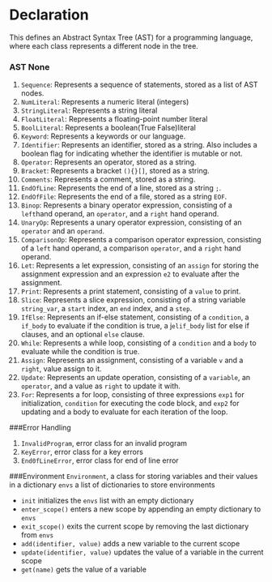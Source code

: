 # Declaration
This defines an Abstract Syntax Tree (AST) for a programming language, where each class represents a different node in the tree. 

### AST None
1. `Sequence`: Represents a sequence of statements, stored as a list of AST nodes.
2. `NumLiteral`: Represents a numeric literal (integers)
3. `StringLiteral`: Represents a string literal
4. `FloatLiteral`: Represents a floating-point number literal
5. `BoolLiteral`: Represents a boolean(True False)literal
6. `Keyword`: Represents a keywords or our language.
7. `Identifier`: Represents an identifier, stored as a string. Also includes a boolean flag for indicating whether the identifier is mutable or not.
8. `Operator`: Represents an operator, stored as a string. 
9. `Bracket`: Represents a bracket `(){}[]`, stored as a string. 
10. `Comments`: Represents a comment, stored as a string. 
11. `EndOfLine`: Represents the end of a line, stored as a string `;`.
12. `EndOfFile`: Represents the end of a file, stored as a string `EOF`.
13. `Binop`: Represents a binary operator expression, consisting of a `left`hand operand, an `operator`, and a `right` hand operand.
14. `UnaryOp`: Represents a unary operator expression, consisting of an `operator` and an `operand`.
15. `ComparisonOp`: Represents a comparison operator expression, consisting of a `left` hand operand, a comparison `operator`, and a `right` hand operand.
16. `Let`: Represents a let expression, consisting of an `assign` for storing the assignment expression and an expression `e2` to evaluate after the assignment.
17. `Print`: Represents a print statement, consisting of a `value` to print.
18. `Slice`: Represents a slice expression, consisting of a string variable `string_var`, a `start` index, an `end` index, and a `step`.
19. `IfElse`: Represents an if-else statement, consisting of a `condition`, a `if_body` to evaluate if the condition is true, a j`elif_body` list for else if clauses, and an optional `else` clause.
20. `While`: Represents a while loop, consisting of a `condition` and a `body` to evaluate while the condition is true.
21. `Assign`: Represents an assignment, consisting of a variable `v` and a `right`, value assign to it.
22. `Update`: Represents an update operation, consisting of a `variable`, an `operator`, and a value as `right` to update it with.
23. `For`: Represents a for loop, consisting of three expressions `exp1` for initialization, `condition` for executing the code block, and `exp2` for updating and a body to evaluate for each iteration of the loop.

###Error Handling
1. `InvalidProgram`, error class for an invalid program 
2. `KeyError`, error class for a key errors 
3. `End0fLineError`, error class for end of line error 

###Environment
`Environment`, a class for storing variables and their values in a dictionary 
`envs` a list of dictionaries to store environments 
- `init` initializes the `envs` list with an empty dictionary 
- `enter_scope()` enters a new scope by appending an empty dictionary to `envs` 
- `exit_scope()` exits the current scope by removing the last dictionary from `envs` 
- `add(identifier, value)` adds a new variable to the current scope 
- `update(identifier, value)` updates the value of a variable in the current scope 
- `get(name)` gets the value of a variable  
